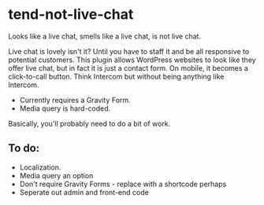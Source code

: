 # tend-not-live-chat
Looks like a live chat, smells like a live chat, is not live chat.

Live chat is lovely isn't it? Until you have to staff it and be all responsive to potential customers. This plugin allows WordPress websites to look like they offer live chat, but in fact it is just a contact form. On mobile, it becomes a click-to-call button. Think Intercom but without being anything like Intercom.

* Currently requires a Gravity Form.
* Media query is hard-coded.

Basically, you'll probably need to do a bit of work.

## To do:
* Localization.
* Media query an option
* Don't require Gravity Forms - replace with a shortcode perhaps
* Seperate out admin and front-end code
